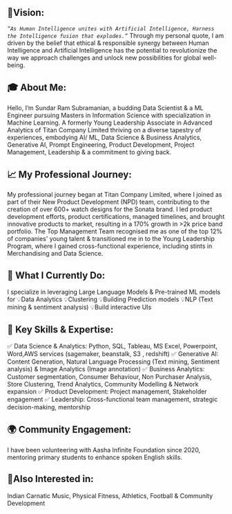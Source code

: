 ## 🌱Vision:
*`“As Human Intelligence unites with Artificial Intelligence, Harness the Intelligence fusion that explodes.”`*
Through my personal quote, I am driven by the belief that ethical & responsible synergy between Human Intelligence and Artificial Intelligence has the potential to revolutionize the way we approach challenges and unlock new possibilities for global well-being.

## 🎓 About Me:
Hello, I’m Sundar Ram Subramanian, a budding Data Scientist & a ML Engineer pursuing Masters in Information Science with specialization in Machine Learning. A formerly Young Leadership Associate in Advanced Analytics of Titan Company Limited thriving on a diverse tapestry of experiences, embodying AI/ ML, Data Science & Business Analytics, Generative AI, Prompt Engineering, Product Development, Project Management, Leadership & a commitment to giving back. 

## 📈 My Professional Journey:
My professional journey began at Titan Company Limited, where I joined as part of their New Product Development (NPD) team, contributing to the creation of over 600+ watch designs for the Sonata brand. I led product development efforts, product certifications, managed timelines, and brought innovative products to market, resulting in a 170% growth in >2k price band portfolio. The Top Management Team recognised me as one of the top 12% of companies' young talent & transitioned me in to the Young Leadership Program, where I gained cross-functional experience, including stints in Merchandising and Data Science. 

## 💼 What I Currently Do:
I specialize in leveraging Large Language Models & Pre-trained ML models for 
💡Data Analytics 
💡Clustering 
💡Building Prediction models
💡NLP (Text mining & sentiment analysis) 
💡Build interactive UIs

## 🧠 Key Skills & Expertise:
✅ Data Science & Analytics: Python, SQL, Tableau, MS Excel, Powerpoint, Word,AWS services (sagemaker, beanstalk, S3 , redshift)
✅ Generative AI: Content Generation, Natural Language Processing (Text mining, Sentiment analysis) & Image Analytics (Image annotation)
✅ Business Analytics: Customer segmentation, Consumer Behaviour, Non Purchaser Analysis, Store Clustering, Trend Analytics, Community Modelling & Network expansion
✅ Product Development: Project management, Stakeholder engagement
✅ Leadership: Cross-functional team management, strategic decision-making, mentorship

## 🌍 Community Engagement: 
I have been volunteering with Aasha Infinite Foundation since 2020, mentoring primary students to enhance spoken English skills.

## 🌟Also Interested in:
Indian Carnatic Music, Physical Fitness, Athletics, Football & Community Development
